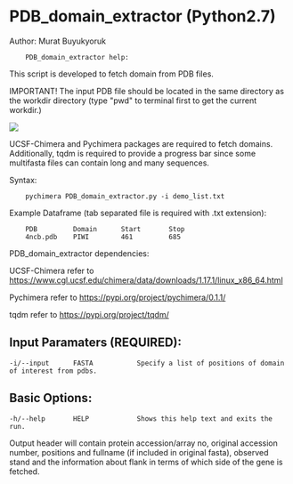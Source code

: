 # PDB_domain_extractor (Python2.7)

Author: Murat Buyukyoruk

        PDB_domain_extractor help:

This script is developed to fetch domain from PDB files. 

IMPORTANT! The input PDB file should be located in the same directory as the workdir directory (type "pwd" to terminal first to get the current workdir.)  

![](https://github.com/mbuyukyoruk/PDB_domain_extractor/blob/main/PDB_domain_extractor-ezgif.com-video-to-gif-converter.gif)

UCSF-Chimera and Pychimera packages are required to fetch domains. Additionally, tqdm is required to provide a progress bar since some multifasta files can contain long and many sequences.

Syntax:

        pychimera PDB_domain_extractor.py -i demo_list.txt

Example Dataframe (tab separated file is required with .txt extension):

        PDB         Domain      Start       Stop
        4ncb.pdb    PIWI        461         685    
        
PDB_domain_extractor dependencies:
    
UCSF-Chimera                                            refer to https://www.cgl.ucsf.edu/chimera/data/downloads/1.17.1/linux_x86_64.html

Pychimera                                               refer to https://pypi.org/project/pychimera/0.1.1/

tqdm                                                    refer to https://pypi.org/project/tqdm/

Input Paramaters (REQUIRED):
----------------------------
	-i/--input		FASTA			Specify a list of positions of domain of interest from pdbs.

Basic Options:
--------------
	-h/--help		HELP			Shows this help text and exits the run.

Output header will contain protein accession/array no, original accession number, positions and fullname (if included in original fasta), observed stand and the information about flank in terms of which side of the gene is fetched.


